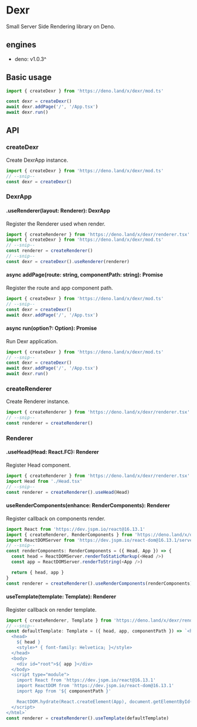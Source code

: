 # Dexr
Small Server Side Rendering library on Deno.

## engines
* deno: v1.0.3^ 

## Basic usage
```typescript
import { createDexr } from 'https://deno.land/x/dexr/mod.ts'

const dexr = createDexr()
await dexr.addPage('/', '/App.tsx')
await dexr.run()
```

## API
### createDexr
Create DexrApp instance.
```typescript
import { createDexr } from 'https://deno.land/x/dexr/mod.ts'
// --snip--
const dexr = createDexr()
```

### DexrApp
#### .useRenderer(layout: Renderer): DexrApp
Register the Renderer used when render.
```typescript
import { createRenderer } from 'https://deno.land/x/dexr/renderer.tsx'
import { createDexr } from 'https://deno.land/x/dexr/mod.ts'
// --snip--
const renderer = createRenderer()
// --snip--
const dexr = createDexr().useRenderer(renderer)
```

#### async addPage(route: string, componentPath: string): Promise<void>
Register the route and app component path.
```typescript
import { createDexr } from 'https://deno.land/x/dexr/mod.ts'
// --snip--
const dexr = createDexr()
await dexr.addPage('/', '/App.tsx')
```

#### async run(option?: Option): Promise<void>
Run Dexr application.
```typescript
import { createDexr } from 'https://deno.land/x/dexr/mod.ts'
// --snip--
const dexr = createDexr()
await dexr.addPage('/', '/App.tsx')
await dexr.run()
```

### createRenderer
Create Renderer instance.
```typescript
import { createRenderer } from 'https://deno.land/x/dexr/renderer.tsx'
// --snip--
const renderer = createRenderer()
```

### Renderer
#### .useHead(Head: React.FC): Renderer
Register Head component.
```typescript
import { createRenderer } from 'https://deno.land/x/dexr/renderer.tsx'
import Head from './Head.tsx'
// --snip--
const renderer = createRenderer().useHead(Head)
```

#### useRenderComponents(enhance: RenderComponents): Renderer
Register callback on components render.
```typescript
import React from 'https://dev.jspm.io/react@16.13.1'
import { createRenderer, RenderComponents } from 'https://deno.land/x/dexr/renderer.tsx'
import ReactDOMServer from 'https://dev.jspm.io/react-dom@16.13.1/server'
// --snip--
const renderComponents: RenderComponents = ({ Head, App }) => {
  const head = ReactDOMServer.renderToStaticMarkup(<Head />)
  const app = ReactDOMServer.renderToString(<App />)

  return { head, app }
}
const renderer = createRenderer().useRenderComponents(renderComponents)
```

#### useTemplate(template: Template): Renderer
Register callback on render template.
```typescript
import { createRenderer, Template } from 'https://deno.land/x/dexr/renderer.tsx'
// --snip--
const defaultTemplate: Template = ({ head, app, componentPath }) => `<html>
  <head>
    ${ head }
    <style>* { font-family: Helvetica; }</style>
  </head>
  <body>
    <div id="root">${ app }</div>
  </body>
  <script type="module">
    import React from 'https://dev.jspm.io/react@16.13.1'
    import ReactDOM from 'https://dev.jspm.io/react-dom@16.13.1'
    import App from '${ componentPath }'

    ReactDOM.hydrate(React.createElement(App), document.getElementById('root'))
  </script>
</html>`
const renderer = createRenderer().useTemplate(defaultTemplate)
```
